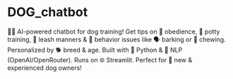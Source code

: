 # DOG_chatbot
🐶💬 AI-powered chatbot for dog training! Get tips on 🦴 obedience, 🚽 potty training, 🦮 leash manners &amp; 🐾 behavior issues like 🗣️ barking or 🦷 chewing. Personalized by 🐕 breed &amp; age. Built with 🐍 Python &amp; 🤖 NLP (OpenAI/OpenRouter). Runs on 🌐 Streamlit. Perfect for 🐾 new &amp; experienced dog owners!

